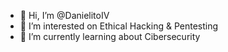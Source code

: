 - 👋 Hi, I’m @DanielitoIV
- 👀 I’m interested on Ethical Hacking & Pentesting
- 🌱 I’m currently learning about Cibersecurity
